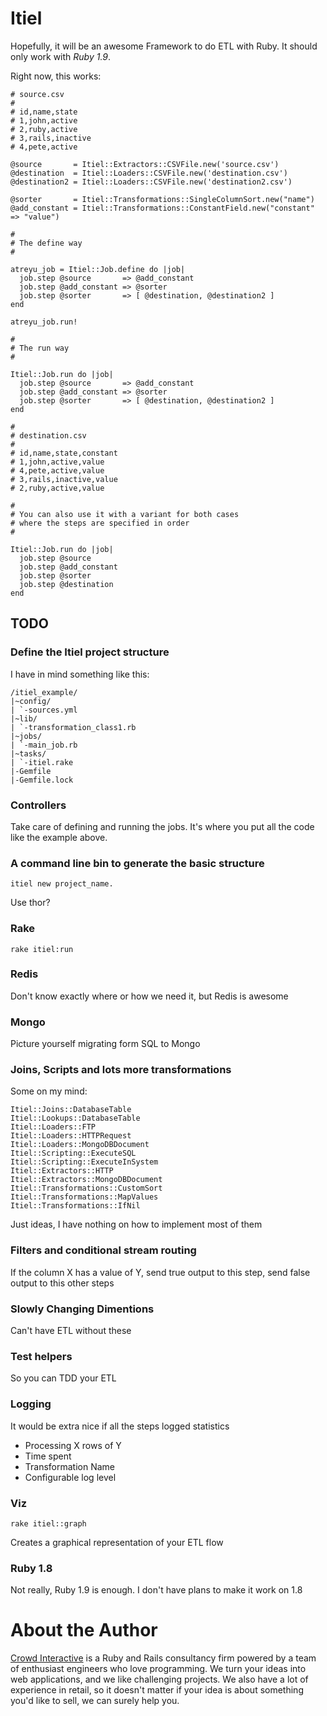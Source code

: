 # Itiel

Hopefully, it will be an awesome Framework to do ETL with Ruby. It
should only work with *Ruby 1.9*.

Right now, this works:

    # source.csv
    #
    # id,name,state
    # 1,john,active
    # 2,ruby,active
    # 3,rails,inactive
    # 4,pete,active

    @source       = Itiel::Extractors::CSVFile.new('source.csv')
    @destination  = Itiel::Loaders::CSVFile.new('destination.csv')
    @destination2 = Itiel::Loaders::CSVFile.new('destination2.csv')

    @sorter       = Itiel::Transformations::SingleColumnSort.new("name")
    @add_constant = Itiel::Transformations::ConstantField.new("constant" => "value")

    #
    # The define way
    #

    atreyu_job = Itiel::Job.define do |job|
      job.step @source       => @add_constant
      job.step @add_constant => @sorter
      job.step @sorter       => [ @destination, @destination2 ]
    end

    atreyu_job.run!

    #
    # The run way
    # 

    Itiel::Job.run do |job|
      job.step @source       => @add_constant
      job.step @add_constant => @sorter
      job.step @sorter       => [ @destination, @destination2 ]
    end

    #
    # destination.csv
    #
    # id,name,state,constant
    # 1,john,active,value
    # 4,pete,active,value
    # 3,rails,inactive,value
    # 2,ruby,active,value

    #
    # You can also use it with a variant for both cases
    # where the steps are specified in order
    #

    Itiel::Job.run do |job|
      job.step @source
      job.step @add_constant
      job.step @sorter
      job.step @destination
    end

## TODO

### Define the Itiel project structure

I have in mind something like this:

    /itiel_example/
    |~config/
    | `-sources.yml
    |~lib/
    | `-transformation_class1.rb
    |~jobs/
    | `-main_job.rb
    |~tasks/
    | `-itiel.rake
    |-Gemfile
    |-Gemfile.lock

### Controllers

Take care of defining and running the jobs. It's where you put all the
code like the example above.

### A command line bin to generate the basic structure

    itiel new project_name.

Use thor?

### Rake

    rake itiel:run

### Redis

Don't know exactly where or how we need it, but Redis is awesome

### Mongo

Picture yourself migrating form SQL to Mongo

### Joins, Scripts and lots more transformations

Some on my mind:

    Itiel::Joins::DatabaseTable
    Itiel::Lookups::DatabaseTable
    Itiel::Loaders::FTP
    Itiel::Loaders::HTTPRequest
    Itiel::Loaders::MongoDBDocument
    Itiel::Scripting::ExecuteSQL
    Itiel::Scripting::ExecuteInSystem
    Itiel::Extractors::HTTP
    Itiel::Extractors::MongoDBDocument
    Itiel::Transformations::CustomSort
    Itiel::Transformations::MapValues
    Itiel::Transformations::IfNil

Just ideas, I have nothing on how to implement most of them

### Filters and conditional stream routing

If the column X has a value of Y, send true output to this step, send
false output to this other steps

### Slowly Changing Dimentions

Can't have ETL without these

### Test helpers

So you can TDD your ETL

### Logging

It would be extra nice if all the steps logged statistics

* Processing X rows of Y
* Time spent
* Transformation Name
* Configurable log level

### Viz

    rake itiel::graph

Creates a graphical representation of your ETL flow

### Ruby 1.8

Not really, Ruby 1.9 is enough. I don't have plans to make it
work on 1.8

# About the Author

[Crowd Interactive](http://www.crowdint.com) is a Ruby and Rails consultancy firm
powered by a team of enthusiast engineers who love programming.
We turn your ideas into web applications, and we like challenging projects. We also have
a lot of experience in retail, so it doesn't matter if your idea is about
something you'd like to sell, we can surely help you.
